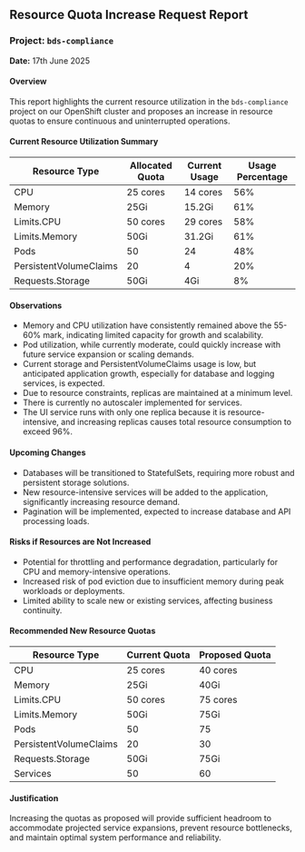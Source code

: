 ## Resource Quota Increase Request Report

### Project: `bds-compliance`

**Date:** 17th June 2025

#### Overview

This report highlights the current resource utilization in the `bds-compliance` project on our OpenShift cluster and proposes an increase in resource quotas to ensure continuous and uninterrupted operations.

#### Current Resource Utilization Summary

| Resource Type          | Allocated Quota | Current Usage | Usage Percentage |
| ---------------------- | --------------- | ------------- | ---------------- |
| CPU                    | 25 cores        | 14 cores      | 56%              |
| Memory                 | 25Gi            | 15.2Gi        | 61%              |
| Limits.CPU             | 50 cores        | 29 cores      | 58%              |
| Limits.Memory          | 50Gi            | 31.2Gi        | 61%              |
| Pods                   | 50              | 24            | 48%              |
| PersistentVolumeClaims | 20              | 4             | 20%              |
| Requests.Storage       | 50Gi            | 4Gi           | 8%               |

#### Observations

* Memory and CPU utilization have consistently remained above the 55-60% mark, indicating limited capacity for growth and scalability.
* Pod utilization, while currently moderate, could quickly increase with future service expansion or scaling demands.
* Current storage and PersistentVolumeClaims usage is low, but anticipated application growth, especially for database and logging services, is expected.
* Due to resource constraints, replicas are maintained at a minimum level.
* There is currently no autoscaler implemented for services.
* The UI service runs with only one replica because it is resource-intensive, and increasing replicas causes total resource consumption to exceed 96%.

#### Upcoming Changes

* Databases will be transitioned to StatefulSets, requiring more robust and persistent storage solutions.
* New resource-intensive services will be added to the application, significantly increasing resource demand.
* Pagination will be implemented, expected to increase database and API processing loads.

#### Risks if Resources are Not Increased

* Potential for throttling and performance degradation, particularly for CPU and memory-intensive operations.
* Increased risk of pod eviction due to insufficient memory during peak workloads or deployments.
* Limited ability to scale new or existing services, affecting business continuity.

#### Recommended New Resource Quotas

| Resource Type          | Current Quota | Proposed Quota |
| ---------------------- | ------------- | -------------- |
| CPU                    | 25 cores      | 40 cores       |
| Memory                 | 25Gi          | 40Gi           |
| Limits.CPU             | 50 cores      | 75 cores       |
| Limits.Memory          | 50Gi          | 75Gi           |
| Pods                   | 50            | 75             |
| PersistentVolumeClaims | 20            | 30             |
| Requests.Storage       | 50Gi          | 75Gi           |
| Services               | 50            | 60             |

#### Justification

Increasing the quotas as proposed will provide sufficient headroom to accommodate projected service expansions, prevent resource bottlenecks, and maintain optimal system performance and reliability.

